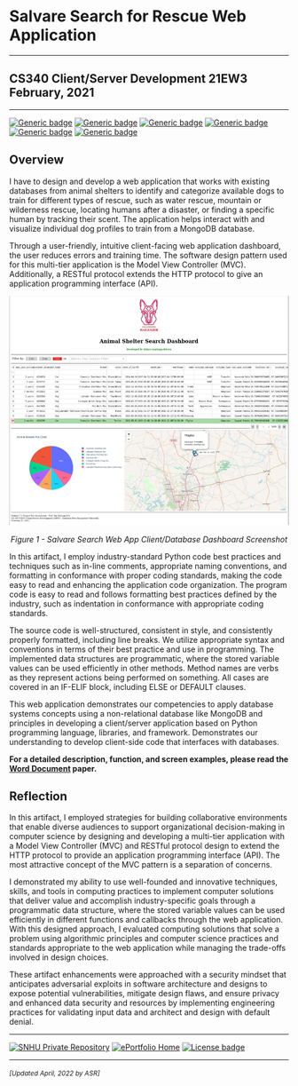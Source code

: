 # Salvare Search for Rescue Web Application

---

## CS340 Client/Server Development 21EW3<br>February, 2021

---

[![Generic badge](https://img.shields.io/badge/database-MongoDB-green.svg)](https://mongodb.com) [![Generic badge](https://img.shields.io/badge/language-Python-blue.svg)](https://python.org/) [![Generic badge](https://img.shields.io/badge/python_library-PyMongo-purple.svg)](https://pymongo.readthedocs.io/en/stable) [![Generic badge](https://img.shields.io/badge/python_framework-Dash-orange.svg)](https://plotly.com/dash) [![Generic badge](https://img.shields.io/badge/testing_tool-Jupyter_Notebook-pink.svg)](https://jupyter.org) [![Generic badge](https://img.shields.io/badge/license-MIT-green.svg)](LICENSE)

## Overview

I have to design and develop a web application that works with existing databases from animal shelters to identify and categorize available dogs to train for different types of rescue, such as water rescue, mountain or wilderness rescue, locating humans after a disaster, or finding a specific human by tracking their scent. The application helps interact with and visualize individual dog profiles to train from a MongoDB database.

Through a user-friendly, intuitive client-facing web application dashboard, the user reduces errors and training time. The software design pattern used for this multi-tier application is the Model View Controller (MVC). Additionally, a RESTful protocol extends the HTTP protocol to give an application programming interface (API).

<div style="text-align: center;">
    <img src="img/CS340-Image.jpg" width="800px" title="Web App Client/Database Screenshot" />
    <p><em>Figure 1 - Salvare Search Web App Client/Database Dashboard Screenshot</em></p>
</div>

In this artifact, I employ industry-standard Python code best practices and techniques such as in-line comments, appropriate naming conventions, and formatting in conformance with proper coding standards, making the code easy to read and enhancing the application code organization. The program code is easy to read and follows formatting best practices defined by the industry, such as indentation in conformance with appropriate coding standards.

The source code is well-structured, consistent in style, and consistently properly formatted, including line breaks. We utilize appropriate syntax and conventions in terms of their best practice and use in programming. The implemented data structures are programmatic, where the stored variable values can be used efficiently in other methods. Method names are verbs as they represent actions being performed on something. All cases are covered in an IF-ELIF block, including ELSE or DEFAULT clauses.

This web application demonstrates our competencies to apply database systems concepts using a non-relational database like MongoDB and principles in developing a client/server application based on Python programming language, libraries, and framework. Demonstrates our understanding to develop client-side code that interfaces with databases.

**For a detailed description, function, and screen examples, please read the [Word Document](CS340-M7-2_Paper.pdf) paper.**

## Reflection

In this artifact, I employed strategies for building collaborative environments that enable diverse audiences to support organizational decision-making in computer science by designing and developing a multi-tier application with a Model View Controller (MVC) and RESTful protocol design to extend the HTTP protocol to provide an application programming interface (API). The most attractive concept of the MVC pattern is a separation of concerns.

I demonstrated my ability to use well-founded and innovative techniques, skills, and tools in computing practices to implement computer solutions that deliver value and accomplish industry-specific goals through a programmatic data structure, where the stored variable values can be used efficiently in different functions and callbacks through the web application. With this designed approach, I evaluated computing solutions that solve a problem using algorithmic principles and computer science practices and standards appropriate to the web application while managing the trade-offs involved in design choices.

These artifact enhancements were approached with a security mindset that anticipates adversarial exploits in software architecture and designs to expose potential vulnerabilities, mitigate design flaws, and ensure privacy and enhanced data security and resources by implementing engineering practices for validating input data and architect and design with default denial.

---

[![SNHU Private Repository](https://img.shields.io/badge/repo-SNHU-blueviolet.svg?style=for-the-badge&logo=github)](https://github.com/arsari/ePortfolio "Back to SNHU Private Repo") [![ePortfolio Home](https://img.shields.io/badge/Home-ePortfolio-blue.svg?style=for-the-badge&logo=homeassistant)](https://arsari.github.io/ePortfolio "Back to ePortfolio Home") [![License badge](https://img.shields.io/badge/license-MIT-green.svg?style=for-the-badge&logo=github)](LICENSE "GitHub MIT License")

---

<small>_[Updated April, 2022 by ASR]_</small>

